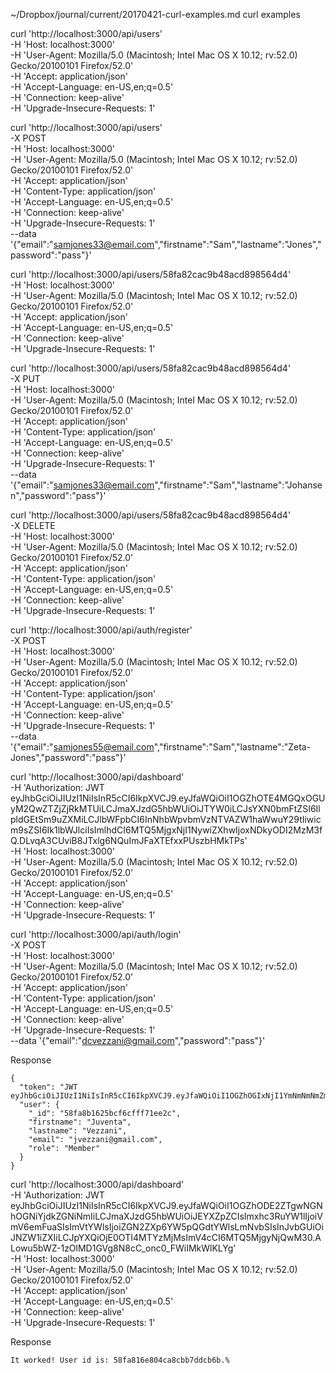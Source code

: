 ~/Dropbox/journal/current/20170421-curl-examples.md
curl examples

curl 'http://localhost:3000/api/users' \
  -H 'Host: localhost:3000' \
  -H 'User-Agent: Mozilla/5.0 (Macintosh; Intel Mac OS X 10.12; rv:52.0) Gecko/20100101 Firefox/52.0' \
  -H 'Accept: application/json' \
  -H 'Accept-Language: en-US,en;q=0.5' \
  -H 'Connection: keep-alive' \
  -H 'Upgrade-Insecure-Requests: 1'

curl 'http://localhost:3000/api/users' \
  -X POST \
  -H 'Host: localhost:3000' \
  -H 'User-Agent: Mozilla/5.0 (Macintosh; Intel Mac OS X 10.12; rv:52.0) Gecko/20100101 Firefox/52.0' \
  -H 'Accept: application/json' \
  -H 'Content-Type: application/json' \
  -H 'Accept-Language: en-US,en;q=0.5' \
  -H 'Connection: keep-alive' \
  -H 'Upgrade-Insecure-Requests: 1' \
  --data '{"email":"samjones33@email.com","firstname":"Sam","lastname":"Jones","password":"pass"}'

curl 'http://localhost:3000/api/users/58fa82cac9b48acd898564d4' \
  -H 'Host: localhost:3000' \
  -H 'User-Agent: Mozilla/5.0 (Macintosh; Intel Mac OS X 10.12; rv:52.0) Gecko/20100101 Firefox/52.0' \
  -H 'Accept: application/json' \
  -H 'Accept-Language: en-US,en;q=0.5' \
  -H 'Connection: keep-alive' \
  -H 'Upgrade-Insecure-Requests: 1'
  
curl 'http://localhost:3000/api/users/58fa82cac9b48acd898564d4' \
  -X PUT \
  -H 'Host: localhost:3000' \
  -H 'User-Agent: Mozilla/5.0 (Macintosh; Intel Mac OS X 10.12; rv:52.0) Gecko/20100101 Firefox/52.0' \
  -H 'Accept: application/json' \
  -H 'Content-Type: application/json' \
  -H 'Accept-Language: en-US,en;q=0.5' \
  -H 'Connection: keep-alive' \
  -H 'Upgrade-Insecure-Requests: 1' \
  --data '{"email":"samjones33@email.com","firstname":"Sam","lastname":"Johansen","password":"pass"}'

curl 'http://localhost:3000/api/users/58fa82cac9b48acd898564d4' \
  -X DELETE \
  -H 'Host: localhost:3000' \
  -H 'User-Agent: Mozilla/5.0 (Macintosh; Intel Mac OS X 10.12; rv:52.0) Gecko/20100101 Firefox/52.0' \
  -H 'Accept: application/json' \
  -H 'Content-Type: application/json' \
  -H 'Accept-Language: en-US,en;q=0.5' \
  -H 'Connection: keep-alive' \
  -H 'Upgrade-Insecure-Requests: 1'

curl 'http://localhost:3000/api/auth/register' \
  -X POST \
  -H 'Host: localhost:3000' \
  -H 'User-Agent: Mozilla/5.0 (Macintosh; Intel Mac OS X 10.12; rv:52.0) Gecko/20100101 Firefox/52.0' \
  -H 'Accept: application/json' \
  -H 'Content-Type: application/json' \
  -H 'Accept-Language: en-US,en;q=0.5' \
  -H 'Connection: keep-alive' \
  -H 'Upgrade-Insecure-Requests: 1' \
  --data '{"email":"samjones55@email.com","firstname":"Sam","lastname":"Zeta-Jones","password":"pass"}'

curl 'http://localhost:3000/api/dashboard' \
  -H 'Authorization: JWT eyJhbGciOiJIUzI1NiIsInR5cCI6IkpXVCJ9.eyJfaWQiOiI1OGZhOTE4MGQxOGUyM2QwZTZjZjRkMTUiLCJmaXJzdG5hbWUiOiJTYW0iLCJsYXN0bmFtZSI6IlpldGEtSm9uZXMiLCJlbWFpbCI6InNhbWpvbmVzNTVAZW1haWwuY29tIiwicm9sZSI6Ik1lbWJlciIsImlhdCI6MTQ5MjgxNjI1NywiZXhwIjoxNDkyODI2MzM3fQ.DLvqA3CUviB8JTxlg6NQuImJFaXTEfxxPUszbHMkTPs' \
  -H 'Host: localhost:3000' \
  -H 'User-Agent: Mozilla/5.0 (Macintosh; Intel Mac OS X 10.12; rv:52.0) Gecko/20100101 Firefox/52.0' \
  -H 'Accept: application/json' \
  -H 'Accept-Language: en-US,en;q=0.5' \
  -H 'Connection: keep-alive' \
  -H 'Upgrade-Insecure-Requests: 1'

curl 'http://localhost:3000/api/auth/login' \
  -X POST \
  -H 'Host: localhost:3000' \
  -H 'User-Agent: Mozilla/5.0 (Macintosh; Intel Mac OS X 10.12; rv:52.0) Gecko/20100101 Firefox/52.0' \
  -H 'Accept: application/json' \
  -H 'Content-Type: application/json' \
  -H 'Accept-Language: en-US,en;q=0.5' \
  -H 'Connection: keep-alive' \
  -H 'Upgrade-Insecure-Requests: 1' \
  --data '{"email":"dcvezzani@gmail.com","password":"pass"}'

Response
```
{
  "token": "JWT eyJhbGciOiJIUzI1NiIsInR5cCI6IkpXVCJ9.eyJfaWQiOiI1OGZhOGIxNjI1YmNmNmNmZmY3MWVlMmMiLCJmaXJzdG5hbWUiOiJKdXZlbnRhIiwibGFzdG5hbWUiOiJWZXp6YW5pIiwiZW1haWwiOiJqdmV6emFuaUBnbWFpbC5jb20iLCJyb2xlIjoiTWVtYmVyIiwiaWF0IjoxNDkyODE0NjE0LCJleHAiOjE0OTI4MjQ2OTR9.eOT39mqqwVhseCkxjh03NB15gNQwQx_Klgk5zklCpis",
  "user": {
    "_id": "58fa8b1625bcf6cfff71ee2c",
    "firstname": "Juventa",
    "lastname": "Vezzani",
    "email": "jvezzani@gmail.com",
    "role": "Member"
  }
}
```

curl 'http://localhost:3000/api/dashboard' \
  -H 'Authorization: JWT eyJhbGciOiJIUzI1NiIsInR5cCI6IkpXVCJ9.eyJfaWQiOiI1OGZhODE2ZTgwNGNhOGNiYjdkZGNiNmIiLCJmaXJzdG5hbWUiOiJEYXZpZCIsImxhc3RuYW1lIjoiVmV6emFuaSIsImVtYWlsIjoiZGN2ZXp6YW5pQGdtYWlsLmNvbSIsInJvbGUiOiJNZW1iZXIiLCJpYXQiOjE0OTI4MTYzMjMsImV4cCI6MTQ5MjgyNjQwM30.ALowu5bWZ-1zOlMD1GVg8N8cC_onc0_FWiIMkWlKLYg' \
  -H 'Host: localhost:3000' \
  -H 'User-Agent: Mozilla/5.0 (Macintosh; Intel Mac OS X 10.12; rv:52.0) Gecko/20100101 Firefox/52.0' \
  -H 'Accept: application/json' \
  -H 'Accept-Language: en-US,en;q=0.5' \
  -H 'Connection: keep-alive' \
  -H 'Upgrade-Insecure-Requests: 1'

Response
```
It worked! User id is: 58fa816e804ca8cbb7ddcb6b.%
```

